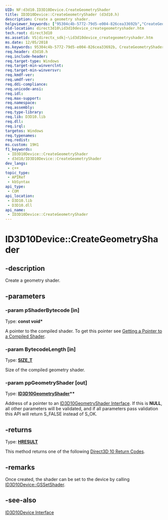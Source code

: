 ```yaml
---
UID: NF:d3d10.ID3D10Device.CreateGeometryShader
title: ID3D10Device::CreateGeometryShader (d3d10.h)
description: Create a geometry shader.
helpviewer_keywords: ["95304c4b-5772-79d5-e004-826cea33692b","CreateGeometryShader","CreateGeometryShader method [Direct3D 10]","CreateGeometryShader method [Direct3D 10]","ID3D10Device interface","ID3D10Device interface [Direct3D 10]","CreateGeometryShader method","ID3D10Device.CreateGeometryShader","ID3D10Device::CreateGeometryShader","d3d10/ID3D10Device::CreateGeometryShader","direct3d10.id3d10device_creategeometryshader"]
old-location: direct3d10\id3d10device_creategeometryshader.htm
tech.root: direct3d10
ms.assetid: VS|directx_sdk|~\id3d10device_creategeometryshader.htm
ms.date: 12/05/2018
ms.keywords: 95304c4b-5772-79d5-e004-826cea33692b, CreateGeometryShader, CreateGeometryShader method [Direct3D 10], CreateGeometryShader method [Direct3D 10],ID3D10Device interface, ID3D10Device interface [Direct3D 10],CreateGeometryShader method, ID3D10Device.CreateGeometryShader, ID3D10Device::CreateGeometryShader, d3d10/ID3D10Device::CreateGeometryShader, direct3d10.id3d10device_creategeometryshader
req.header: d3d10.h
req.include-header: 
req.target-type: Windows
req.target-min-winverclnt: 
req.target-min-winversvr: 
req.kmdf-ver: 
req.umdf-ver: 
req.ddi-compliance: 
req.unicode-ansi: 
req.idl: 
req.max-support: 
req.namespace: 
req.assembly: 
req.type-library: 
req.lib: D3D10.lib
req.dll: 
req.irql: 
targetos: Windows
req.typenames: 
req.redist: 
ms.custom: 19H1
f1_keywords:
 - ID3D10Device::CreateGeometryShader
 - d3d10/ID3D10Device::CreateGeometryShader
dev_langs:
 - c++
topic_type:
 - APIRef
 - kbSyntax
api_type:
 - COM
api_location:
 - D3D10.lib
 - D3D10.dll
api_name:
 - ID3D10Device::CreateGeometryShader
---
```


# ID3D10Device::CreateGeometryShader


## -description

Create a geometry shader.

## -parameters

### -param pShaderBytecode [in]

Type: <b>const void*</b>

A pointer to the compiled shader. To get this pointer see <a href="/windows/desktop/direct3dhlsl/dx-graphics-hlsl-using-shaders-10">Getting a Pointer to a Compiled Shader</a>.

### -param BytecodeLength [in]

Type: <b><a href="/windows/desktop/WinProg/windows-data-types">SIZE_T</a></b>

Size of the compiled geometry shader.

### -param ppGeometryShader [out]

Type: <b><a href="/windows/desktop/api/d3d10/nn-d3d10-id3d10geometryshader">ID3D10GeometryShader</a>**</b>

Address of a pointer to an <a href="/windows/desktop/api/d3d10/nn-d3d10-id3d10geometryshader">ID3D10GeometryShader Interface</a>.  If this is <b>NULL</b>, all other parameters will be validated, and if all parameters pass validation this API will return S_FALSE instead of S_OK.

## -returns

Type: <b><a href="/windows/win32/com/structure-of-com-error-codes">HRESULT</a></b>

This method returns one of the following <a href="/windows/desktop/direct3d10/d3d10-graphics-reference-returnvalues">Direct3D 10 Return Codes</a>.

## -remarks

Once created, the shader can be set to the device by calling <a href="/windows/desktop/api/d3d10/nf-d3d10-id3d10device-gssetshader">ID3D10Device::GSSetShader</a>.

## -see-also

<a href="/windows/desktop/api/d3d10/nn-d3d10-id3d10device">ID3D10Device Interface</a>

